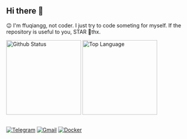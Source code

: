 ## Hi there 👋
😉 I'm ffuqiangg, not coder. I just try to code someting for myself. If the repository is useful to you, STAR 🙏thx.

<div align="left">
  <img height="200em" alt="Github Status" src="https://github-readme-stats.vercel.app/api?username=ffuqiangg&show_icons=true&card_width=400&line_height=27&hide_title=false"/>
  <img height="200em" alt="Top Language" src="https://github-readme-stats.vercel.app/api/top-langs/?username=ffuqiangg&hide_border=false&hide_title=false"/>
</div>

##  
[![Telegram](https://img.shields.io/badge/-Telegram-413f42?style=flat&logo=telegram&logoColor=white)](https://t.me/ffuqiangg)
[![Gmail](https://img.shields.io/badge/-Gmail-red?style=flat&logo=gmail&logoColor=white)](mailto:ffuqiangg@gmail.com)
[![Docker](https://img.shields.io/badge/-Docker-informational?style=flat&logo=docker&logoColor=white)](https://hub.docker.com/u/ffuqiangg)
